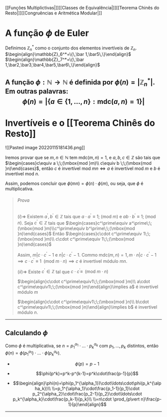 [[Funções Multiplictivas|]][[Classes de Equivalência|]][[Teorema Chinês do Resto|]][[Congruências e Aritmética Modular|]]
# A função $\phi$ de Euler
Definimos $\mathbb{Z}_n^*$ como o conjunto dos elementos invertíveis de $\mathbb{Z}_n$.
$\begin{align}\mathbb{Z}_6^*=\{\,\bar 1,\bar5\,\}\end{align}$
$\begin{align}\mathbb{Z}_7^*=\{\,\bar 1,\bar2,\bar3,\bar4,\bar5,\bar6\,\}\end{align}$

A função $\phi:\mathbb{N}\longrightarrow\mathbb{N}$ é definida por $\phi(n)=\vert\mathbb{Z}_n^*\vert$. Em outras palavras:
$$\phi(n)=\vert\{a\in\{1,\ldots,n\}:\mbox{mdc}(a,n)=1\}\vert$$
---
# Invertíveis e o [[Teorema Chinês do Resto]]
![[Pasted image 20220115181436.png]]

Iremos provar que se $m,n\in\mathbb{N}$ tem $\mbox{mdc}(m,n)=1$, e $a,b,c\in\mathbb{Z}$ são tais que $\begin{cases}c\equiv a \;\;(\mbox{mod }m)\\ c\equiv b \;\;(\mbox{mod }n)\end{cases}$, então $c$ é invertível $\mbox{mod }mn\iff a$ é invertível $\mbox{mod }m$ e $b$ é invertível $\mbox{mod }n$.

Assim, podemos concluir que $\phi(mn)=\phi(n)\cdot\phi(m)$, ou seja, que $\phi$ é multiplicativa.

>###### Prova
>$(i)\Rightarrow$ Existem $a^\prime, b^\prime\in\mathbb{Z}$ tais que $a\cdot a^\prime\equiv 1;\;(\mbox{mod }m)$  e $ab\cdot b^\prime\equiv 1;\;(\mbox{mod }n)$.
>Seja $c^\prime\in\mathbb{Z}$ tais que $\begin{cases}c^\prime\equiv a^\prime\;\;(\mbox{mod }m)\\c^\prime\equiv b^\prime\;\;(\mbox{mod }n)\end{cases}$ Então $\begin{cases}c\cdot c^\prime\equiv 1\;\;(\mbox{mod }m)\\ c\cdot c^\prime\equiv 1\;\;(\mbox{mod }n)\end{cases}$ 
>
>Assim, $m\vert c\cdot c^\prime-1$ e $n\vert c\cdot c^\prime-1$. Commo $\mbox{mdc}(m,n)=1, m\cdot n\vert c\cdot c^\prime-1\implies c\cdot c^\prime\equiv1\;\;(\mbox{mod }m\cdot n)\implies c$ é invertivel módulo $mn$.
> 
>$(ii)\Rightarrow$ Existe $c^\prime\in\mathbb{Z}$ tal que $c\cdot c^\prime\equiv\;\;(\mbox{mod }m\cdot n)$ 
>
>$\begin{align}c\cdot c^\prime\equiv1\;\;(\mbox{mod }m)\\ a\cdot c^\prime\equiv1\;\;(\mbox{mod }m)\end{align}\implies a$ é invertível módulo $m$ 
>
>$\begin{align}c\cdot c^\prime\equiv1\;\;(\mbox{mod }n)\\ b\cdot c^\prime\equiv1\;\;(\mbox{mod }n)\end{align}\implies b$ é invertível módulo $n$.

---
## Calculando $\phi$
Como $\phi$ é multiplicativa, se $n=p_1^{\alpha_1}\cdot\ldots\cdot p_k^{\alpha_k}$ com $p_1, \ldots,p_k$ distintos, então $\phi(n)=\phi(p_1^{\alpha_1})\cdot\ldots\cdot\phi(p_k^{\alpha_k})$.
- $$\phi(p)=p-1$$

- $$\phi(p^k)=p^k-p^{k-1}=p^k\cdot\frac{p-1}{p}$$

- $$\begin{align}\phi(n)=\phi(p_1^{\alpha_1})\cdot\ldots\cdot\phi(p_k^{\alpha_k})\\ \\=p_1^{\alpha_1}\cdot\frac{p_1-1}{p_1}\cdot p_2^{\alpha_2}\cdot\frac{p_2-1}{p_2}\cdot\ldots\cdot p_k^{\alpha_k}\cdot\frac{p_k-1}{p_k}\\ \\=n\cdot \prod_{p\vert n}\frac{p-1}{p}\end{align}$$
---